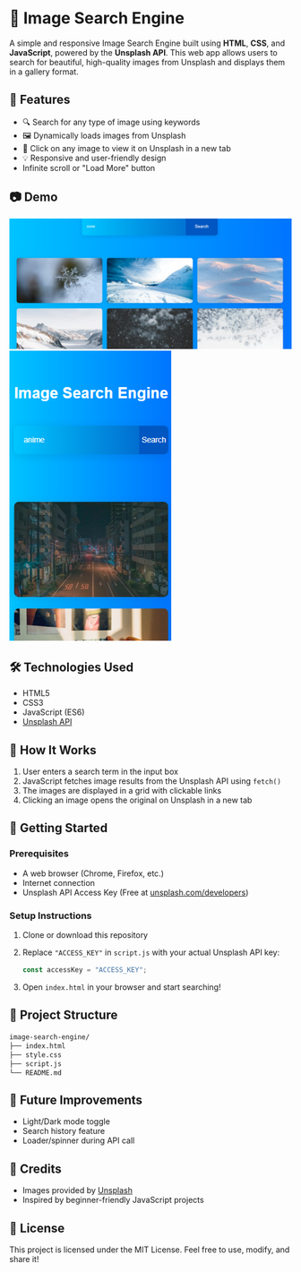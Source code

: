 
# 🌄 Image Search Engine

A simple and responsive Image Search Engine built using **HTML**, **CSS**, and **JavaScript**, powered by the **Unsplash API**. This web app allows users to search for beautiful, high-quality images from Unsplash and displays them in a gallery format.

## 🚀 Features

- 🔍 Search for any type of image using keywords
- 🖼️ Dynamically loads images from Unsplash
- 📎 Click on any image to view it on Unsplash in a new tab
- 💡 Responsive and user-friendly design
- Infinite scroll or "Load More" button

## 📷 Demo

![screenshot](images/desktopview.png)
![screenshot](images/mobileview.png)

## 🛠️ Technologies Used

- HTML5
- CSS3
- JavaScript (ES6)
- [Unsplash API](https://unsplash.com/documentation)

## 🧠 How It Works

1. User enters a search term in the input box
2. JavaScript fetches image results from the Unsplash API using `fetch()`
3. The images are displayed in a grid with clickable links
4. Clicking an image opens the original on Unsplash in a new tab

## 🔑 Getting Started

### Prerequisites
- A web browser (Chrome, Firefox, etc.)
- Internet connection
- Unsplash API Access Key (Free at [unsplash.com/developers](https://unsplash.com/developers))

### Setup Instructions

1. Clone or download this repository
2. Replace `"ACCESS_KEY"` in `script.js` with your actual Unsplash API key:

   ```js
   const accessKey = "ACCESS_KEY";
   ```

3. Open `index.html` in your browser and start searching!

## 📁 Project Structure

```
image-search-engine/
├── index.html
├── style.css
├── script.js
└── README.md
```

## 📌 Future Improvements
- Light/Dark mode toggle
- Search history feature
- Loader/spinner during API call

## 🙌 Credits

- Images provided by [Unsplash](https://unsplash.com)
- Inspired by beginner-friendly JavaScript projects

## 📄 License

This project is licensed under the MIT License. Feel free to use, modify, and share it!

